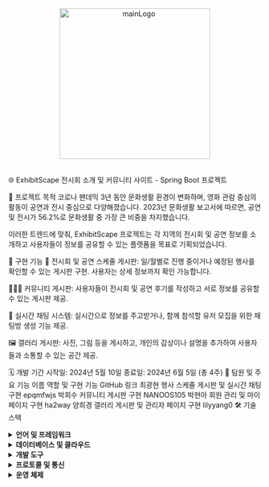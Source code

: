 <br> <p align="center"> <img src="https://github.com/user-attachments/assets/2f1e846f-de45-41e0-879b-191b812213e1" alt="mainLogo" width="300"/> </p> <br>
🌐 ExhibitScape
전시회 소개 및 커뮤니티 사이트 - Spring Boot 프로젝트

🎯 프로젝트 목적
코로나 팬데믹 3년 동안 문화생활 환경이 변화하며, 영화 관람 중심의 활동이 공연과 전시 중심으로 다양해졌습니다.
2023년 문화생활 보고서에 따르면, 공연 및 전시가 56.2%로 문화생활 중 가장 큰 비중을 차지했습니다.

이러한 트렌드에 맞춰, ExhibitScape 프로젝트는 각 지역의 전시회 및 공연 정보를 소개하고 사용자들이 정보를 공유할 수 있는 플랫폼을 목표로 기획되었습니다.

🚀 구현 기능
📅 전시회 및 공연 스케줄 게시판:
일/월별로 진행 중이거나 예정된 행사를 확인할 수 있는 게시판 구현.
사용자는 상세 정보까지 확인 가능합니다.

🧑‍🤝‍🧑 커뮤니티 게시판:
사용자들이 전시회 및 공연 후기를 작성하고 서로 정보를 공유할 수 있는 게시판 제공.

💬 실시간 채팅 시스템:
실시간으로 정보를 주고받거나, 함께 참석할 유저 모집을 위한 채팅방 생성 기능 제공.

🖼️ 갤러리 게시판:
사진, 그림 등을 게시하고, 개인의 감상이나 설명을 추가하여 사용자들과 소통할 수 있는 공간 제공.

🗓️ 개발 기간
시작일: 2024년 5월 10일
종료일: 2024년 6월 5일 (총 4주)
👥 팀원 및 주요 기능
이름	역할 및 구현 기능	GitHub 링크
최광현	행사 스케줄 게시판 및 실시간 채팅 구현	epqmfwjs
박희수	커뮤니티 게시판 구현	NANOOS105
박현아	회원 관리 및 마이페이지 구현	ha2way
양희경	갤러리 게시판 및 관리자 페이지 구현	lilyyang0
🛠️ 기술 스택
<details> <summary><strong>언어 및 프레임워크</strong></summary>
Java 17
JavaScript
CSS
Spring Boot 3.3.0
JPA
Spring Security 6
Thymeleaf 3.0.4
</details> <details> <summary><strong>데이터베이스 및 클라우드</strong></summary>
MySQL 8.0.36
Tomcat 9.0
</details> <details> <summary><strong>개발 도구</strong></summary>
GitHub
IntelliJ IDEA
Spring Tool Suite 4 (STS4)
Visual Studio Code (VSCode)
</details> <details> <summary><strong>프로토콜 및 통신</strong></summary>
WebSocket
</details> <details> <summary><strong>운영 체제</strong></summary>
Windows 11
</details>
